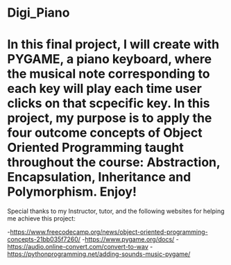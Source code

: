 # Digi_Piano

In this final project, I will create with PYGAME, a piano keyboard, where the musical note corresponding to each key will play each time user clicks on that scpecific key. In this project, my purpose is to apply the four outcome concepts of Object Oriented Programming taught throughout the course: Abstraction, Encapsulation, Inheritance and Polymorphism. Enjoy!
=======

Special thanks to my Instructor, tutor, and the following websites for helping me achieve this project:

-https://www.freecodecamp.org/news/object-oriented-programming-concepts-21bb035f7260/
-https://www.pygame.org/docs/
-https://audio.online-convert.com/convert-to-wav
-https://pythonprogramming.net/adding-sounds-music-pygame/

